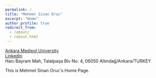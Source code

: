 ```yaml
---
permalink: /
title: "Mehmet Sinan Oruc"
excerpt: "Home"
author_profile: true
redirect_from: 
  - /about/
  - /about.html
---
```


<a href="https://mebis.ankaramedipol.edu.tr/EgitimKadrosu?pBirimOID=190&lang=en">Ankara Medipol University</a><br>
<a href="https://www.linkedin.com/in/mehmet-sinan-oru%C3%A7-62831ba0/">Linkedin</a><br>
Hacı Bayram Mah, Talatpaşa Blv No: 4, 06050 Altındağ/Ankara/TURKEY

This is Mehmet Sinan Oruc's Home Page.